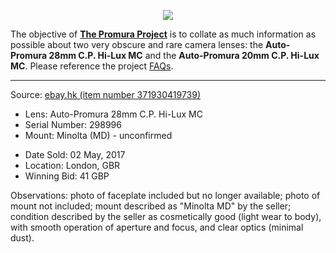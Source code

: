 <p align="center">
   <img src="https://user-images.githubusercontent.com/110672536/183131595-afeb1dec-1c84-436c-9a50-90468f9ec3ec.png">
</p>

<p>
   The objective of <b><a href="https://github.com/martbetz/The-Promura-Project/blob/main/README.md">The Promura Project</a></b> is to collate as much information as possible about two very obscure and rare camera lenses: the <b>Auto-Promura 28mm C.P. Hi-Lux MC</b> and the <b>Auto-Promura 20mm C.P. Hi-Lux MC</b>. Please reference the project <a href="https://github.com/martbetz/The-Promura-Project/blob/main/FAQs.md">FAQs</a>.

---

Source: [ebay.hk (item number 371930419739)](https://www-ebay-com-hk.translate.goog/itm/371930419739?_x_tr_sl=auto&_x_tr_tl=en&_x_tr_hl=en-US&_x_tr_pto=wapp)

- Lens: Auto-Promura 28mm C.P. Hi-Lux MC
- Serial Number: 298996
- Mount: Minolta (MD) - unconfirmed

[]()

- Date Sold: 02 May, 2017
- Location: London, GBR
- Winning Bid: 41 GBP

[]()

Observations: photo of faceplate included but no longer available; photo of mount not included; mount described as "Minolta MD" by the seller; condition described by the seller as cosmetically good (light wear to body), with smooth operation of aperture and focus, and clear optics (minimal dust).


